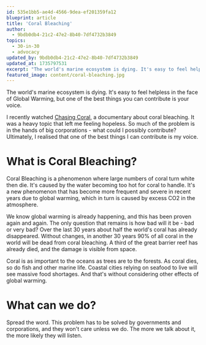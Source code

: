```yaml
---
id: 535e1bb5-ae4d-4566-9dea-ef201359fa12
blueprint: article
title: 'Coral Bleaching'
author:
  - 9bdb0db4-21c2-47e2-8b40-7df4732b3849
topics:
  - 30-in-30
  - advocacy
updated_by: 9bdb0db4-21c2-47e2-8b40-7df4732b3849
updated_at: 1735797531
excerpt: "The world's marine ecosystem is dying. It's easy to feel helpless in the face of Global Warming, but one of the best things you can contribute is your voice."
featured_image: content/coral-bleaching.jpg
---
```

The world's marine ecosystem is dying. It's easy to feel helpless in the face of Global Warming, but one of the best things you can contribute is your voice. 

I recently watched [Chasing Coral](https://chasingcoral.com/), a documentary about coral bleaching. It was a heavy topic that left me feeling hopeless. So much of the problem is in the hands of big corporations - what could I possibly contribute? Ultimately, I realised that one of the best things I can contribute is my voice. 

# What is Coral Bleaching?
Coral Bleaching is a phenomenon where large numbers of coral turn white then die. It's caused by the water becoming too hot for coral to handle. It's a new phenomenon that has become more frequent and severe in recent years due to global warming, which in turn is caused by excess CO2 in the atmosphere.

We know global warming is already happening, and this has been proven again and again. The only question that remains is how bad will it be - bad or very bad? Over the last 30 years about half the world's coral has already disappeared. Without changes, in another 30 years 90% of all coral in the world will be dead from coral bleaching. A third of the great barrier reef has already died, and the damage is visible from space. 

Coral is as important to the oceans as trees are to the forests. As coral dies, so do fish and other marine life. Coastal cities relying on seafood to live will see massive food shortages. And that's without considering other effects of global warming.

# What can we do?
Spread the word. This problem has to be solved by governments and corporations, and they won't care unless we do. The more we talk about it, the more likely they will listen.
